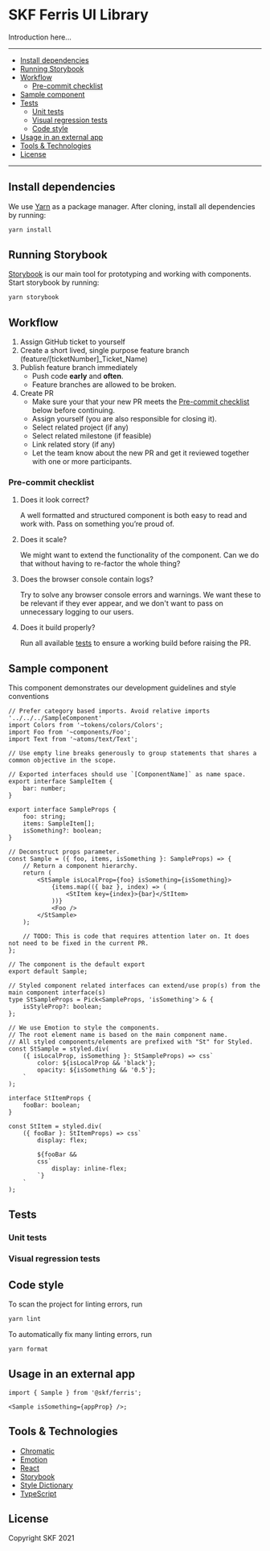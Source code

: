 # SKF Ferris UI Library

Introduction here...

---

- [Install dependencies](#install-dependencies)
- [Running Storybook](#running-storybook)
- [Workflow](#workflow)
  - [Pre-commit checklist](#pre-commit-checklist)
- [Sample component](#sample-component)
- [Tests](#tests)
  - [Unit tests](#unit-tests)
  - [Visual regression tests](#visual-regression-tests)
  - [Code style](#code-style)
- [Usage in an external app](#usage-in-an-external-app)
- [Tools & Technologies]()
- [License](#license)

---

## Install dependencies

We use [Yarn]() as a package manager. After cloning, install all dependencies by running:

```bash
yarn install
```

## Running Storybook

[Storybook]() is our main tool for prototyping and working with components. Start storybook by running:

```bash
yarn storybook
```

## Workflow

1. Assign GitHub ticket to yourself
2. Create a short lived, single purpose feature branch (feature/[ticketNumber]\_Ticket_Name)
3. Publish feature branch immediately
   - Push code **early** and **often**.
   - Feature branches are allowed to be broken.
4. Create PR
   - Make sure your that your new PR meets the [Pre-commit checklist](#pre-commit-checklist) below before continuing.
   - Assign yourself (you are also responsible for closing it).
   - Select related project (if any)
   - Select related milestone (if feasible)
   - Link related story (if any)
   - Let the team know about the new PR and get it reviewed together with one or more participants.

### Pre-commit checklist

1. Does it look correct?

   A well formatted and structured component is both easy to read and work with. Pass on something you’re proud of.

2. Does it scale?

   We might want to extend the functionality of the component. Can we do that without having to re-factor the whole thing?

3. Does the browser console contain logs?

   Try to solve any browser console errors and warnings. We want these to be relevant if they ever appear, and we don't want to pass on unnecessary logging to our users.

4. Does it build properly?

   Run all available [tests](#tests) to ensure a working build before raising the PR.

## Sample component

This component demonstrates our development guidelines and style conventions

```tsx
// Prefer category based imports. Avoid relative imports '../../../SampleComponent'
import Colors from '~tokens/colors/Colors';
import Foo from '~components/Foo';
import Text from '~atoms/text/Text';

// Use empty line breaks generously to group statements that shares a common objective in the scope.

// Exported interfaces should use `[ComponentName]` as name space.
export interface SampleItem {
	bar: number;
}

export interface SampleProps {
	foo: string;
	items: SampleItem[];
	isSomething?: boolean;
}

// Deconstruct props parameter.
const Sample = ({ foo, items, isSomething }: SampleProps) => {
	// Return a component hierarchy.
	return (
		<StSample isLocalProp={foo} isSomething={isSomething}>
			{items.map(({ baz }, index) => (
				<StItem key={index}>{bar}</StItem>
			))}
			<Foo />
		</StSample>
	);

	// TODO: This is code that requires attention later on. It does not need to be fixed in the current PR.
};

// The component is the default export
export default Sample;

// Styled component related interfaces can extend/use prop(s) from the main component interface(s)
type StSampleProps = Pick<SampleProps, 'isSomething'> & {
	isStyleProp?: boolean;
};

// We use Emotion to style the components.
// The root element name is based on the main component name.
// All styled components/elements are prefixed with "St" for Styled.
const StSample = styled.div(
	({ isLocalProp, isSomething }: StSampleProps) => css`
		color: ${isLocalProp && 'black'};
		opacity: ${isSomething && '0.5'};
	`
);

interface StItemProps {
	fooBar: boolean;
}

const StItem = styled.div(
	({ fooBar }: StItemProps) => css`
		display: flex;

		${fooBar &&
		css`
			display: inline-flex;
		`}
	`
);
```

## Tests

### Unit tests

### Visual regression tests

## Code style

To scan the project for linting errors, run

```bash
yarn lint
```

To automatically fix many linting errors, run

```bash
yarn format
```

## Usage in an external app

```tsx
import { Sample } from '@skf/ferris';

<Sample isSomething={appProp} />;
```

## Tools & Technologies

- [Chromatic](https://www.chromatic.com/)
- [Emotion](https://emotion.sh/docs/@emotion/css)
- [React](https://reactjs.org/tutorial/tutorial.html)
- [Storybook](https://storybook.js.org/)
- [Style Dictionary](https://amzn.github.io/style-dictionary/)
- [TypeScript](https://www.typescriptlang.org/)

## License

Copyright SKF 2021
